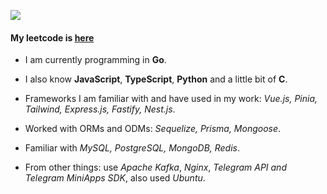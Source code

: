 <img src="https://mir-s3-cdn-cf.behance.net/project_modules/max_1200/06a22446366801.5851795421436.gif"></img>

#### My leetcode is [here](https://leetcode.com/u/custerandgeronimo/)

- I am currently programming in **Go**.
- I also know **JavaScript**, **TypeScript**, **Python** and a little bit of **C**.

- Frameworks I am familiar with and have used in my work: *Vue.js, Pinia, Tailwind, Express.js, Fastify, Nest.js*.

- Worked with ORMs and ODMs: *Sequelize, Prisma, Mongoose*.

- Familiar with *MySQL, PostgreSQL, MongoDB, Redis*.

- From other things: use *Apache Kafka*, *Nginx*, *Telegram API and Telegram MiniApps SDK*, also used *Ubuntu*.
